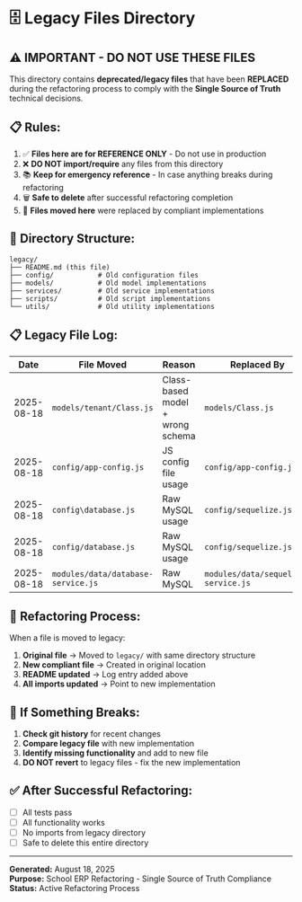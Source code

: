 # 🗄️ Legacy Files Directory

## ⚠️ **IMPORTANT - DO NOT USE THESE FILES**

This directory contains **deprecated/legacy files** that have been **REPLACED**
during the refactoring process to comply with the **Single Source of Truth**
technical decisions.

## 📋 **Rules:**

1. ✅ **Files here are for REFERENCE ONLY** - Do not use in production
2. ❌ **DO NOT import/require** any files from this directory
3. 📚 **Keep for emergency reference** - In case anything breaks during
   refactoring
4. 🗑️ **Safe to delete** after successful refactoring completion
5. 🔄 **Files moved here** were replaced by compliant implementations

## 📂 **Directory Structure:**

```text
legacy/
├── README.md (this file)
├── config/           # Old configuration files
├── models/           # Old model implementations
├── services/         # Old service implementations
├── scripts/          # Old script implementations
└── utils/            # Old utility implementations
```

## 📋 **Legacy File Log:**

| Date       | File Moved                         | Reason                           | Replaced By                         | Q&A Violation                                         |
| ---------- | ---------------------------------- | -------------------------------- | ----------------------------------- | ----------------------------------------------------- |
| 2025-08-18 | `models/tenant/Class.js`           | Class-based model + wrong schema | `models/Class.js`                   | Q12: Must use sequelize.define() + Q14: Wrong PK type |
| 2025-08-18 | `config/app-config.js`             | JS config file usage             | `config/app-config.json`            | Q29: JSON config files + .env for secrets only        |
| 2025-08-18 | `config\database.js`               | Raw MySQL usage                  | `config/sequelize.js`               | Q1: Must use Sequelize ORM                            |
| 2025-08-18 | `config/database.js`               | Raw MySQL usage                  | `config/sequelize.js`               | Q1: Must use Sequelize ORM                            |
| 2025-08-18 | `modules/data/database-service.js` | Raw MySQL                        | `modules/data/sequelize-service.js` | Q1: Must use Sequelize ORM                            |

## 🔧 **Refactoring Process:**

When a file is moved to legacy:

1. **Original file** → Moved to `legacy/` with same directory structure
2. **New compliant file** → Created in original location
3. **README updated** → Log entry added above
4. **All imports updated** → Point to new implementation

## 🚨 **If Something Breaks:**

1. **Check git history** for recent changes
2. **Compare legacy file** with new implementation
3. **Identify missing functionality** and add to new file
4. **DO NOT revert** to legacy files - fix the new implementation

## ✅ **After Successful Refactoring:**

- [ ] All tests pass
- [ ] All functionality works
- [ ] No imports from legacy directory
- [ ] Safe to delete this entire directory

---

**Generated:** August 18, 2025  
**Purpose:** School ERP Refactoring - Single Source of Truth Compliance  
**Status:** Active Refactoring Process
